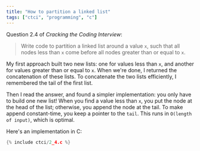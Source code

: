 ```yaml
---
title: "How to partition a linked list"
tags: ["ctci", "programming", "c"]
---
```


Question 2.4 of _Cracking the Coding Interview_:

> Write code to partition a linked list around a value `x`,
> such that all nodes less than `x`
> come before all nodes greater than or equal to `x`.

My first approach built two new lists:
one for values less than `x`,
and another for values greater than or equal to `x`.
When we're done, I returned the concatenation of these lists.
To concatenate the two lists efficiently,
I remembered the tail of the first list.

Then I read the answer,
and found a simpler implementation:
you only have to build one new list!
When you find a value less than `x`,
you put the node at the head of the list;
otherwise,
you append the node at the tail.
To make append constant-time,
you keep a pointer to the `tail`.
This runs in `O(length of input)`,
which is optimal.

Here's an implementation in C:

```c
{% include ctci/2_4.c %}
```